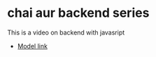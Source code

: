 # chai aur backend series

This is a video on backend with javasript
- [Model link](https://app.eraser.io/workspace/YtPqZ1VogxGy1jzIDkzj)